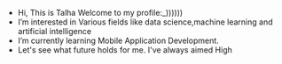 -  Hi, This is Talha  Welcome to my profile:_))))))
- I’m interested in Various fields like data science,machine learning and artificial intelligence
- I’m currently learning Mobile Application Development.
-  Let's see what future holds for me. I've always aimed High

<!---
Talha-6122000/Talha-6122000 is a ✨ special ✨ repository because its `README.md` (this file) appears on your GitHub profile.
You can click the Preview link to take a look at your changes.
--->
